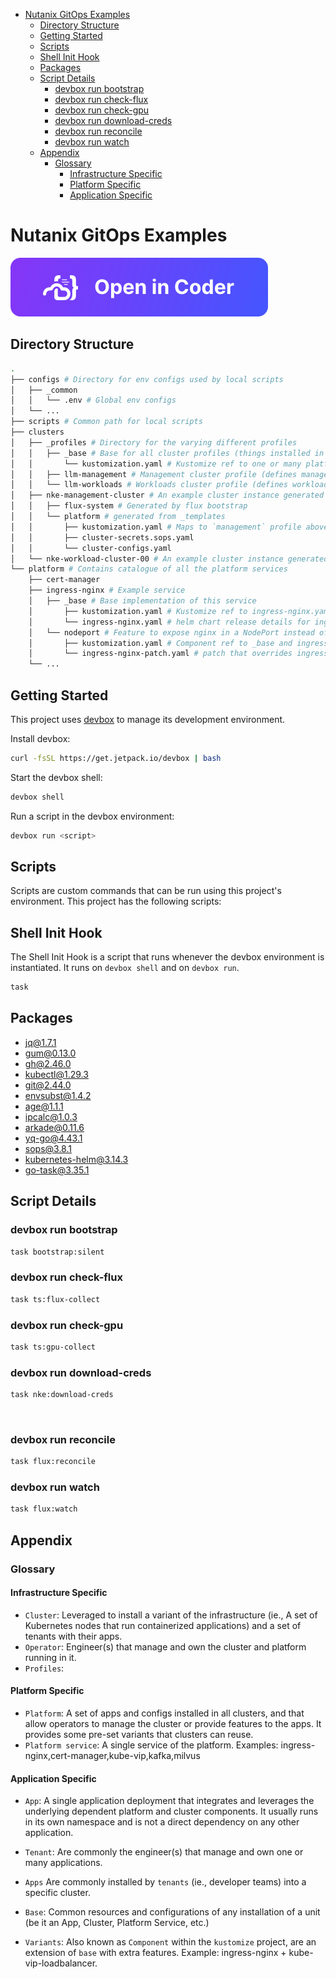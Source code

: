 - [Nutanix GitOps Examples](#nutanix-gitops-examples)
  - [Directory Structure](#directory-structure)
  - [Getting Started](#getting-started)
  - [Scripts](#scripts)
  - [Shell Init Hook](#shell-init-hook)
  - [Packages](#packages)
  - [Script Details](#script-details)
    - [devbox run bootstrap](#devbox-run-bootstrap)
    - [devbox run check-flux](#devbox-run-check-flux)
    - [devbox run check-gpu](#devbox-run-check-gpu)
    - [devbox run download-creds](#devbox-run-download-creds)
    - [devbox run reconcile](#devbox-run-reconcile)
    - [devbox run watch](#devbox-run-watch)
  - [Appendix](#appendix)
    - [Glossary](#glossary)
      - [Infrastructure Specific](#infrastructure-specific)
      - [Platform Specific](#platform-specific)
      - [Application Specific](#application-specific)

# Nutanix GitOps Examples

[![Open in Coder](https://raw.githubusercontent.com/coder/coder/main/docs/images/templates/open-in-coder.svg)](https://coder.nke-nvd-llm-wkl-02.cloudnative.nvdlab.net/templates/kubernetes/workspace?mode=manual&param.cpu=2&param.home_disk_size=100&param.memory=4)

## Directory Structure

```bash
.
├── configs # Directory for env configs used by local scripts
│   ├── _common
│   │   └── .env # Global env configs 
│   └── ...
├── scripts # Common path for local scripts
├── clusters
│   ├── _profiles # Directory for the varying different profiles
│   │   ├── _base # Base for all cluster profiles (things installed in all variants)
│   │       └── kustomization.yaml # Kustomize ref to one or many platform _base/<service> and _components/feature
│   │   ├── llm-management # Management cluster profile (defines management specific applications and platform variants)
│   │   └── llm-workloads # Workloads cluster profile (defines workload specific applications and platform variants)
│   ├── nke-management-cluster # An example cluster instance generated from `_templates/management-cluster`
│   │   ├── flux-system # Generated by flux bootstrap
│   │   └── platform # generated from _templates
│   │       ├── kustomization.yaml # Maps to `management` profile above and injects secrets/config in the cluster
│   │       ├── cluster-secrets.sops.yaml
│   │       └── cluster-configs.yaml
│   └── nke-workload-cluster-00 # An example cluster instance generated from `_templates/[prod|non-prod]-workload-cluster`
└── platform # Contains catalogue of all the platform services
    ├── cert-manager
    ├── ingress-nginx # Example service
    │   ├── _base # Base implementation of this service     
    │       ├── kustomization.yaml # Kustomize ref to ingress-nginx.yaml
    │       └── ingress-nginx.yaml # helm chart release details for ingress-nginx
    │   └── nodeport # Feature to expose nginx in a NodePort instead of in a LoadBalancer
    │       ├── kustomization.yaml # Component ref to _base and ingress-nginx-patch
    │       └── ingress-nginx-patch.yaml # patch that overrides ingress-nginx helm chart
    └── ...
```

## Getting Started

This project uses [devbox](https://github.com/jetpack-io/devbox) to manage its development environment.

Install devbox:

```sh
curl -fsSL https://get.jetpack.io/devbox | bash
```

Start the devbox shell:

```sh 
devbox shell
```

Run a script in the devbox environment:

```sh
devbox run <script>
```

## Scripts

Scripts are custom commands that can be run using this project's environment. This project has the following scripts:

## Shell Init Hook

The Shell Init Hook is a script that runs whenever the devbox environment is instantiated. It runs 
on `devbox shell` and on `devbox run`.

```sh
task
```

## Packages

- [jq@1.7.1](https://www.nixhub.io/packages/jq)
- [gum@0.13.0](https://www.nixhub.io/packages/gum)
- [gh@2.46.0](https://www.nixhub.io/packages/gh)
- [kubectl@1.29.3](https://www.nixhub.io/packages/kubectl)
- [git@2.44.0](https://www.nixhub.io/packages/git)
- [envsubst@1.4.2](https://www.nixhub.io/packages/envsubst)
- [age@1.1.1](https://www.nixhub.io/packages/age)
- [ipcalc@1.0.3](https://www.nixhub.io/packages/ipcalc)
- [arkade@0.11.6](https://www.nixhub.io/packages/arkade)
- [yq-go@4.43.1](https://www.nixhub.io/packages/yq-go)
- [sops@3.8.1](https://www.nixhub.io/packages/sops)
- [kubernetes-helm@3.14.3](https://www.nixhub.io/packages/kubernetes-helm)
- [go-task@3.35.1](https://www.nixhub.io/packages/go-task)

## Script Details

### devbox run bootstrap

```sh
task bootstrap:silent
```

### devbox run check-flux

```sh
task ts:flux-collect
```

### devbox run check-gpu

```sh
task ts:gpu-collect
```

### devbox run download-creds

```sh
task nke:download-creds
```

&ensp;

### devbox run reconcile

```sh
task flux:reconcile
```

### devbox run watch

```sh
task flux:watch
```

## Appendix

### Glossary

#### Infrastructure Specific

- `Cluster`: Leveraged to install a variant of the infrastructure (ie., A set of Kubernetes nodes that run containerized applications) and a set of tenants with their apps.
- `Operator`: Engineer(s) that manage and own the cluster and platform running in it.
- `Profiles`: 

#### Platform Specific

- `Platform`: A set of apps and configs installed in all clusters, and that allow operators to manage the cluster or provide features to the apps. It provides some pre-set variants that clusters can reuse.
- `Platform service`: A single service of the platform. Examples: ingress-nginx,cert-manager,kube-vip,kafka,milvus

#### Application Specific



- `App`: A single application deployment that integrates and leverages the underlying dependent platform and cluster components. It usually runs in its own namespace and is not a direct dependency on any other application.
- `Tenant`: Are commonly the engineer(s) that manage and own one or many applications.
- `Apps` Are commonly installed by `tenants` (ie., developer teams) into a specific cluster.


- `Base`: Common resources and configurations of any installation of a unit (be it an App, Cluster, Platform Service, etc.)
- `Variants`: Also known as `Component` within the `kustomize` project, are an extension of `base` with extra features. Example: ingress-nginx + kube-vip-loadbalancer.